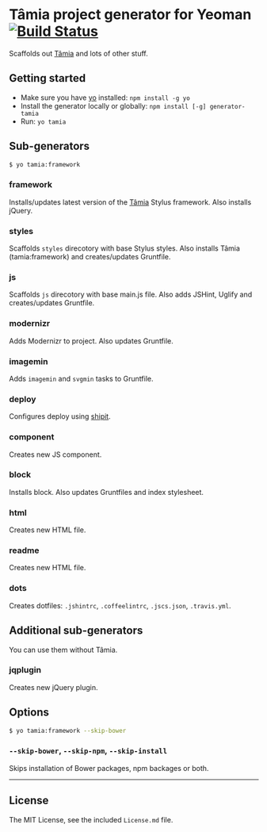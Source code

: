 # Tâmia project generator for Yeoman [![Build Status](https://travis-ci.org/sapegin/generator-tamia.png)](https://travis-ci.org/sapegin/generator-tamia)

Scaffolds out [Tâmia](https://github.com/sapegin/tamia) and lots of other stuff.


## Getting started

- Make sure you have [yo](https://github.com/yeoman/yo) installed: `npm install -g yo`
- Install the generator locally or globally: `npm install [-g] generator-tamia`
- Run: `yo tamia`


## Sub-generators

```bash
$ yo tamia:framework
```

### framework

Installs/updates latest version of the [Tâmia](https://github.com/sapegin/tamia) Stylus framework. Also installs jQuery.

### styles

Scaffolds `styles` direcotory with base Stylus styles. Also installs Tâmia (tamia:framework) and creates/updates Gruntfile.

### js

Scaffolds `js` direcotory with base main.js file. Also adds JSHint, Uglify and creates/updates Gruntfile.

### modernizr

Adds Modernizr to project. Also updates Gruntfile.

### imagemin

Adds `imagemin` and `svgmin` tasks to Gruntfile.

### deploy

Configures deploy using [shipit](https://github.com/sapegin/shipit).

### component

Creates new JS component.

### block

Installs block. Also updates Gruntfiles and index stylesheet.

### html

Creates new HTML file.

### readme

Creates new HTML file.

### dots

Creates dotfiles: `.jshintrc`, `.coffeelintrc`, `.jscs.json`, `.travis.yml`.

## Additional sub-generators

You can use them without Tâmia.

### jqplugin

Creates new jQuery plugin.


## Options

```bash
$ yo tamia:framework --skip-bower
```

### `--skip-bower`, `--skip-npm`, `--skip-install`

Skips installation of Bower packages, npm backages or both.


---

## License

The MIT License, see the included `License.md` file.
